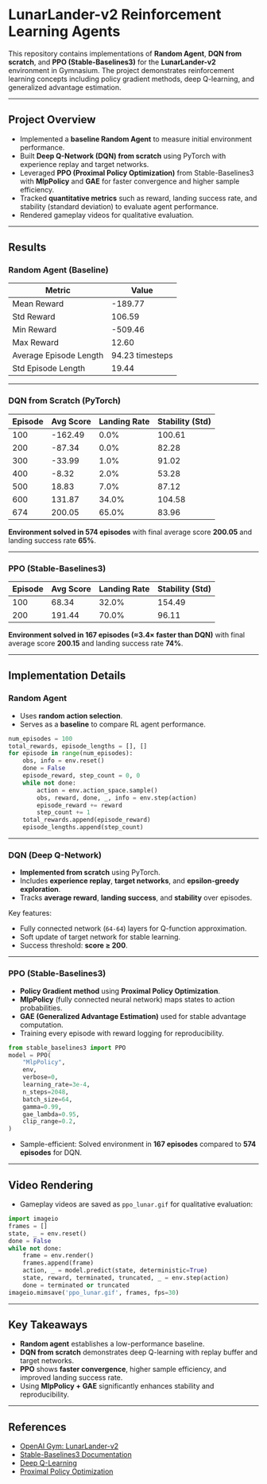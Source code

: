 # LunarLander-v2 Reinforcement Learning Agents

This repository contains implementations of **Random Agent**, **DQN from scratch**, and **PPO (Stable-Baselines3)** for the **LunarLander-v2** environment in Gymnasium. The project demonstrates reinforcement learning concepts including policy gradient methods, deep Q-learning, and generalized advantage estimation.

---

## Project Overview

* Implemented a **baseline Random Agent** to measure initial environment performance.
* Built **Deep Q-Network (DQN) from scratch** using PyTorch with experience replay and target networks.
* Leveraged **PPO (Proximal Policy Optimization)** from Stable-Baselines3 with **MlpPolicy** and **GAE** for faster convergence and higher sample efficiency.
* Tracked **quantitative metrics** such as reward, landing success rate, and stability (standard deviation) to evaluate agent performance.
* Rendered gameplay videos for qualitative evaluation.

---

## Results

### **Random Agent (Baseline)**

| Metric                 | Value           |
| ---------------------- | --------------- |
| Mean Reward            | -189.77         |
| Std Reward             | 106.59          |
| Min Reward             | -509.46         |
| Max Reward             | 12.60           |
| Average Episode Length | 94.23 timesteps |
| Std Episode Length     | 19.44           |

---

### **DQN from Scratch (PyTorch)**

| Episode | Avg Score | Landing Rate | Stability (Std) |
| ------- | --------- | ------------ | --------------- |
| 100     | -162.49   | 0.0%         | 100.61          |
| 200     | -87.34    | 0.0%         | 82.28           |
| 300     | -33.99    | 1.0%         | 91.02           |
| 400     | -8.32     | 2.0%         | 53.28           |
| 500     | 18.83     | 7.0%         | 87.12           |
| 600     | 131.87    | 34.0%        | 104.58          |
| 674     | 200.05    | 65.0%        | 83.96           |

**Environment solved in 574 episodes** with final average score **200.05** and landing success rate **65%**.

---

### **PPO (Stable-Baselines3)**

| Episode | Avg Score | Landing Rate | Stability (Std) |
| ------- | --------- | ------------ | --------------- |
| 100     | 68.34     | 32.0%        | 154.49          |
| 200     | 191.44    | 70.0%        | 96.11           |

**Environment solved in 167 episodes (≈3.4× faster than DQN)** with final average score **200.15** and landing success rate **74%**.

---

## Implementation Details

### Random Agent

* Uses **random action selection**.
* Serves as a **baseline** to compare RL agent performance.

```python
num_episodes = 100
total_rewards, episode_lengths = [], []
for episode in range(num_episodes):
    obs, info = env.reset()
    done = False
    episode_reward, step_count = 0, 0
    while not done:
        action = env.action_space.sample()
        obs, reward, done, _, info = env.step(action)
        episode_reward += reward
        step_count += 1
    total_rewards.append(episode_reward)
    episode_lengths.append(step_count)
```

---

### DQN (Deep Q-Network)

* **Implemented from scratch** using PyTorch.
* Includes **experience replay**, **target networks**, and **epsilon-greedy exploration**.
* Tracks **average reward**, **landing success**, and **stability** over episodes.

Key features:

* Fully connected network (`64-64`) layers for Q-function approximation.
* Soft update of target network for stable learning.
* Success threshold: **score ≥ 200**.

---

### PPO (Stable-Baselines3)

* **Policy Gradient method** using **Proximal Policy Optimization**.
* **MlpPolicy** (fully connected neural network) maps states to action probabilities.
* **GAE (Generalized Advantage Estimation)** used for stable advantage computation.
* Training every episode with reward logging for reproducibility.

```python
from stable_baselines3 import PPO
model = PPO(
    "MlpPolicy",
    env,
    verbose=0,
    learning_rate=3e-4,
    n_steps=2048,
    batch_size=64,
    gamma=0.99,
    gae_lambda=0.95,
    clip_range=0.2,
)
```

* Sample-efficient: Solved environment in **167 episodes** compared to **574 episodes** for DQN.

---

## Video Rendering

* Gameplay videos are saved as `ppo_lunar.gif` for qualitative evaluation:

```python
import imageio
frames = []
state, _ = env.reset()
done = False
while not done:
    frame = env.render()
    frames.append(frame)
    action, _ = model.predict(state, deterministic=True)
    state, reward, terminated, truncated, _ = env.step(action)
    done = terminated or truncated
imageio.mimsave('ppo_lunar.gif', frames, fps=30)
```

---

## Key Takeaways

* **Random agent** establishes a low-performance baseline.
* **DQN from scratch** demonstrates deep Q-learning with replay buffer and target networks.
* **PPO** shows **faster convergence**, higher sample efficiency, and improved landing success rate.
* Using **MlpPolicy + GAE** significantly enhances stability and reproducibility.

---

## References

* [OpenAI Gym: LunarLander-v2](https://www.gymlibrary.dev/environments/box2d/lunar_lander/)
* [Stable-Baselines3 Documentation](https://stable-baselines3.readthedocs.io/en/master/)
* [Deep Q-Learning](https://www.cs.toronto.edu/~vmnih/docs/dqn.pdf)
* [Proximal Policy Optimization](https://arxiv.org/abs/1707.06347)